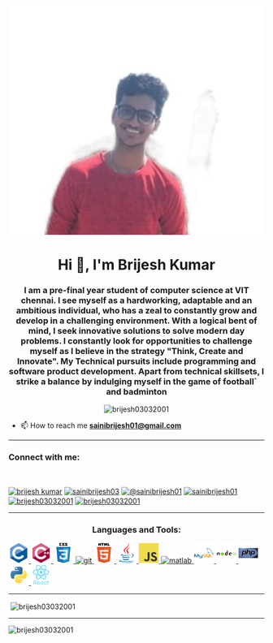 <p align="center">
  <img width="500" height="450" src="https://github.com/Brijesh03032001/Brijesh03032001/blob/main/brijesh_main.jpeg">
</p>

<h1 align="center">Hi 👋, I'm Brijesh Kumar</h1>

<h3 align="center">I am a pre-final year student of computer science at VIT chennai. I see myself as a hardworking, adaptable and an ambitious individual, who has a zeal to constantly grow and develop in a challenging environment. With a logical bent of mind, I seek innovative solutions to solve modern day problems. I constantly look for opportunities to challenge myself as I believe in the strategy "Think, Create and Innovate". My Technical pursuits include programming and software product development. Apart from technical skillsets, I strike a balance by indulging myself in the game of football` and badminton</h3>

<p align="center"> <img src="https://komarev.com/ghpvc/?username=brijesh03032001&label=Profile%20views&color=0e75b6&style=flat" alt="brijesh03032001" /> </p>

<!-- <p align="left"> <a href="https://github.com/ryo-ma/github-profile-trophy"><img src="https://github-profile-trophy.vercel.app/?username=brijesh03032001" alt="brijesh03032001" /></a> </p>
-->
- 📫 How to reach me **sainibrijesh01@gmail.com**
* * *
<h3 align="left">Connect with me:</h3><br>
<p align="left">
<a href="https://linkedin.com/in/brijesh kumar" target="blank"><img align="center" src="https://raw.githubusercontent.com/rahuldkjain/github-profile-readme-generator/master/src/images/icons/Social/linked-in-alt.svg" alt="brijesh kumar" height="30" width="40" /></a>
<a href="https://instagram.com/sainibrijesh03" target="blank"><img align="center" src="https://raw.githubusercontent.com/rahuldkjain/github-profile-readme-generator/master/src/images/icons/Social/instagram.svg" alt="sainibrijesh03" height="30" width="40" /></a>
<a href="https://medium.com/@sainibrijesh01" target="blank"><img align="center" src="https://raw.githubusercontent.com/rahuldkjain/github-profile-readme-generator/master/src/images/icons/Social/medium.svg" alt="@sainibrijesh01" height="30" width="40" /></a>
<a href="https://www.hackerrank.com/sainibrijesh01" target="blank"><img align="center" src="https://raw.githubusercontent.com/rahuldkjain/github-profile-readme-generator/master/src/images/icons/Social/hackerrank.svg" alt="sainibrijesh01" height="30" width="40" /></a>
<a href="https://codeforces.com/profile/brijesh03032001" target="blank"><img align="center" src="https://cdn.jsdelivr.net/npm/simple-icons@3.0.1/icons/codeforces.svg" alt="brijesh03032001" height="30" width="40" /></a>
<a href="https://www.leetcode.com/brijesh03032001" target="blank"><img align="center" src="https://raw.githubusercontent.com/rahuldkjain/github-profile-readme-generator/master/src/images/icons/Social/leet-code.svg" alt="brijesh03032001" height="30" width="40" /></a>
</p>

* * *


<h3 align="center">Languages and Tools:</h3>
<p align="left"> <a href="https://www.cprogramming.com/" target="_blank"> <img src="https://raw.githubusercontent.com/devicons/devicon/master/icons/c/c-original.svg" alt="c" width="40" height="40"/> </a> <a href="https://www.w3schools.com/cpp/" target="_blank"> <img src="https://raw.githubusercontent.com/devicons/devicon/master/icons/cplusplus/cplusplus-original.svg" alt="cplusplus" width="40" height="40"/> </a> <a href="https://www.w3schools.com/css/" target="_blank"> <img src="https://raw.githubusercontent.com/devicons/devicon/master/icons/css3/css3-original-wordmark.svg" alt="css3" width="40" height="40"/> </a> <a href="https://git-scm.com/" target="_blank"> <img src="https://www.vectorlogo.zone/logos/git-scm/git-scm-icon.svg" alt="git" width="40" height="40"/> </a> <a href="https://www.w3.org/html/" target="_blank"> <img src="https://raw.githubusercontent.com/devicons/devicon/master/icons/html5/html5-original-wordmark.svg" alt="html5" width="40" height="40"/> </a> <a href="https://www.java.com" target="_blank"> <img src="https://raw.githubusercontent.com/devicons/devicon/master/icons/java/java-original.svg" alt="java" width="40" height="40"/> </a> <a href="https://developer.mozilla.org/en-US/docs/Web/JavaScript" target="_blank"> <img src="https://raw.githubusercontent.com/devicons/devicon/master/icons/javascript/javascript-original.svg" alt="javascript" width="40" height="40"/> </a> <a href="https://www.mathworks.com/" target="_blank"> <img src="https://upload.wikimedia.org/wikipedia/commons/2/21/Matlab_Logo.png" alt="matlab" width="40" height="40"/> </a> <a href="https://www.mysql.com/" target="_blank"> <img src="https://raw.githubusercontent.com/devicons/devicon/master/icons/mysql/mysql-original-wordmark.svg" alt="mysql" width="40" height="40"/> </a> <a href="https://nodejs.org" target="_blank"> <img src="https://raw.githubusercontent.com/devicons/devicon/master/icons/nodejs/nodejs-original-wordmark.svg" alt="nodejs" width="40" height="40"/> </a> <a href="https://www.php.net" target="_blank"> <img src="https://raw.githubusercontent.com/devicons/devicon/master/icons/php/php-original.svg" alt="php" width="40" height="40"/> </a> <a href="https://www.python.org" target="_blank"> <img src="https://raw.githubusercontent.com/devicons/devicon/master/icons/python/python-original.svg" alt="python" width="40" height="40"/> </a> <a href="https://reactjs.org/" target="_blank"> <img src="https://raw.githubusercontent.com/devicons/devicon/master/icons/react/react-original-wordmark.svg" alt="react" width="40" height="40"/> </a> </p>

* * *
<p>&nbsp;<img align="center" src="https://github-readme-stats.vercel.app/api?username=brijesh03032001&show_icons=true&locale=en" alt="brijesh03032001" /></p>

* * *

<p><img align="left" src="https://github-readme-stats.vercel.app/api/top-langs?username=brijesh03032001&show_icons=true&locale=en&layout=compact" alt="brijesh03032001" /></p>

